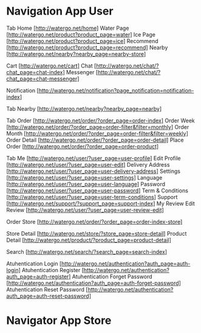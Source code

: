 # Navigation App User

Tab Home [http://watergo.net/home]
   Water Page  [http://watergo.net/product?product_page=water]
   Ice Page    [http://watergo.net/product?product_page=ice]
   Recommend   [http://watergo.net/product?product_page=recommend]
   Nearby      [http://watergo.net/nearby?nearby_page=nearby-store]

   Cart        [http://watergo.net/cart]
   Chat        [http://watergo.net/chat/?chat_page=chat-index]
      Messenger [http://watergo.net/chat/?chat_page=chat-messenger]

   Notification [http://watergo.net/notification?page_notification=notification-index]

Tab Nearby [http://watergo.net/nearby?nearby_page=nearby]

Tab Order [http://watergo.net/order/?order_page=order-index]
   Order Week     [http://watergo.net/order/?order_page=order-filter&filter=monthly]
   Order Month    [http://watergo.net/order/?order_page=order-filter&filter=weekly]
   Order Detail   [http://watergo.net/order/?order_page=order-detail]
   Place Order    [http://watergo.net/order/?order_page=order-product]

Tab Me [http://watergo.net/user/?user_page=user-profile]
   Edit Profile         [http://watergo.net/user/?user_page=user-edit]
   Delivery Address     [http://watergo.net/user/?user_page=user-delivery-address]
   Settings             [http://watergo.net/user/?user_page=user-settings]
      Language          [http://watergo.net/user/?user_page=user-language]
      Password          [http://watergo.net/user/?user_page=user-password]
      Term & Conditions [http://watergo.net/user/?user_page=user-term-conditions]
   Support              [http://watergo.net/support/?support_page=support-index]
   My Review
      Edit Review       [http://watergo.net/user/?user_page=user-review-edit]


Order Store [http://watergo.net/order/?order_page=order-index-store]

Store Detail [http://watergo.net/store/?store_page=store-detail]
Product Detail [http://watergo.net/product/?product_page=product-detail]

Search [http://watergo.net/search/?search_page=search-index]

Atuhentication Login                [http://watergo.net/authentication?auth_page=auth-login]
Atuhentication Register             [http://watergo.net/authentication?auth_page=auth-register]
Atuhentication Forget Password      [http://watergo.net/authentication?auth_page=auth-forget-password]
Atuhentication Reset Password       [http://watergo.net/authentication?auth_page=auth-reset-password]



# Navigator App Store